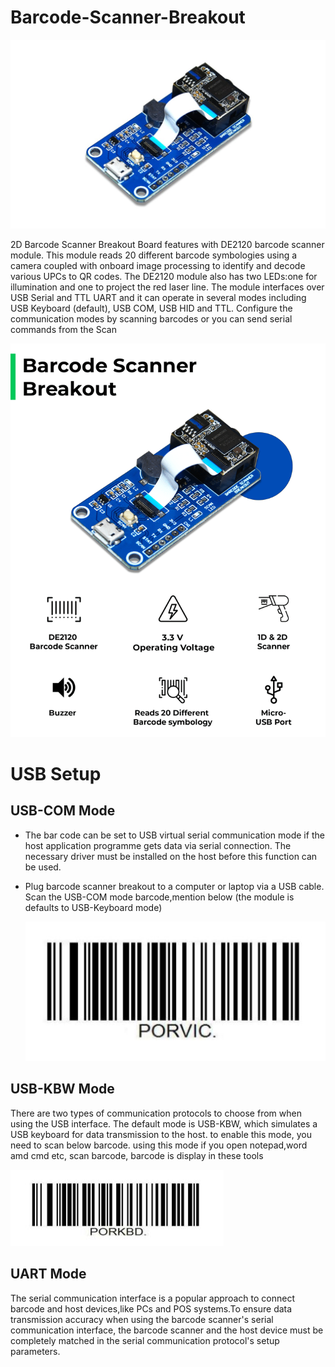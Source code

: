 # Barcode-Scanner-Breakout


<img src= https://github.com/sbcshop/Barcode-Scanner-Breakout/blob/main/images/breakout.jpg />

2D Barcode Scanner Breakout Board features with DE2120 barcode scanner module. This module reads 20 different barcode symbologies using a camera coupled with onboard image processing to identify and decode various UPCs to QR codes. 
The DE2120 module also has two LEDs:one for illumination and one to project the red laser line.
The module interfaces over USB Serial and TTL UART and it can operate in several modes including USB Keyboard (default), USB COM, USB HID and TTL.
Configure the communication modes by scanning barcodes or you can send serial commands from the Scan

<img src= https://github.com/sbcshop/Barcode-Scanner-Breakout/blob/main/images/breakout2.png />

# USB Setup 
## USB-COM Mode
  * The bar code can be set to USB virtual serial communication mode if the host application programme gets data via serial connection. The necessary driver must be installed on       the host before this function can be used.
  * Plug barcode scanner breakout to a computer or laptop  via a USB cable. Scan the USB-COM mode barcode,mention below (the module is defaults to USB-Keyboard mode)
  
    <img src= https://github.com/sbcshop/Barcode-Scanner-Breakout/blob/main/images/usb_com.JPG />

## USB-KBW Mode
There are two types of communication protocols to choose from when using the USB interface. The default mode is USB-KBW, which simulates a USB keyboard for data transmission to the host. to enable this mode, you need to scan below barcode. using this mode if you open notepad,word amd cmd etc, scan barcode, barcode is display in these tools

   <img src= https://github.com/sbcshop/Barcode-Scanner-Breakout/blob/main/images/usb_mode.JPG />
   
## UART Mode
The serial communication interface is a popular approach to connect barcode and host devices,like PCs and POS systems.To ensure data transmission accuracy when using the barcode scanner's serial communication interface, the barcode scanner and the host device must be completely matched in the serial communication protocol's setup parameters.

